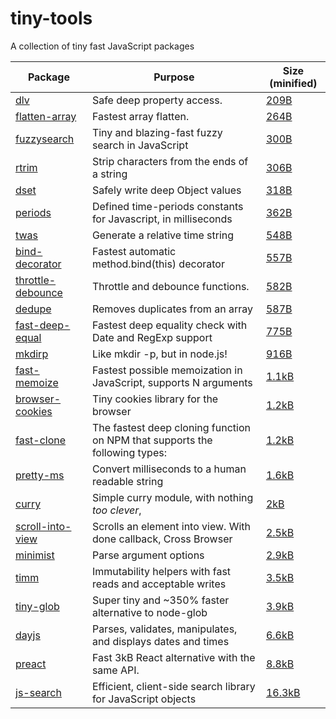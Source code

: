 # tiny-tools

A collection of tiny fast JavaScript packages

| Package                                                           | Purpose                                                                     | Size (minified)                                             |
| ----------------------------------------------------------------- | --------------------------------------------------------------------------- | ----------------------------------------------------------- |
| [dlv](https://github.com/developit/dlv)                           | Safe deep property access.                                                  | [209B](https://bundlephobia.com/result?p=dlv)               |
| [flatten-array](https://github.com/elidoran/flatten-array)        | Fastest array flatten.                                                      | [264B](https://bundlephobia.com/result?p=flatten-array)     |
| [fuzzysearch](https://github.com/bevacqua/fuzzysearch)            | Tiny and blazing-fast fuzzy search in JavaScript                            | [300B](https://bundlephobia.com/result?p=fuzzysearch)       |
| [rtrim](https://github.com/sergejmueller/rtrim)                   | Strip characters from the ends of a string                                  | [306B](https://bundlephobia.com/result?p=rtrim)             |
| [dset](https://github.com/lukeed/dset)                            | Safely write deep Object values                                             | [318B](https://bundlephobia.com/result?p=dset)              |
| [periods](https://github.com/timruffles/periods)                  | Defined time-periods constants for Javascript, in milliseconds              | [362B](https://bundlephobia.com/result?p=periods)           |
| [twas](https://github.com/vutran/twas)                            | Generate a relative time string                                             | [548B](https://bundlephobia.com/result?p=twas)              |
| [bind-decorator](https://github.com/NoHomey/bind-decorator)       | Fastest automatic method.bind(this) decorator                               | [557B](https://bundlephobia.com/result?p=bind-decorator)    |
| [throttle-debounce](https://github.com/niksy/throttle-debounce)   | Throttle and debounce functions.                                            | [582B](https://bundlephobia.com/result?p=throttle-debounce) |
| [dedupe](https://github.com/seriousManual/dedupe)                 | Removes duplicates from an array                                            | [587B](https://bundlephobia.com/result?p=dedupe)            |
| [fast-deep-equal](https://github.com/epoberezkin/fast-deep-equal) | Fastest deep equality check with Date and RegExp support                    | [775B](https://bundlephobia.com/result?p=fast-deep-equal)   |
| [mkdirp](https://github.com/substack/mkdirp)                      | Like mkdir -p, but in node.js!                                              | [916B](https://bundlephobia.com/result?p=mkdirp)            |
| [fast-memoize](https://github.com/leobalter/fast-memoize)         | Fastest possible memoization in JavaScript, supports N arguments            | [1.1kB](https://bundlephobia.com/result?p=fast-memoize)     |
| [browser-cookies](https://github.com/voltace/browser-cookies)     | Tiny cookies library for the browser                                        | [1.2kB](https://bundlephobia.com/result?p=browser-cookies)  |
| [fast-clone](https://www.npmjs.com/package/fast-clone)            | The fastest deep cloning function on NPM that supports the following types: | [1.2kB](https://bundlephobia.com/result?p=fast-clone)       |
| [pretty-ms](https://github.com/sindresorhus/pretty-ms)            | Convert milliseconds to a human readable string                             | [1.6kB](https://bundlephobia.com/result?p=pretty-ms)        |
| [curry](https://github.com/dominictarr/curry)                     | Simple curry module, with nothing _too clever_,                             | [2kB](https://bundlephobia.com/result?p=curry)              |
| [scroll-into-view](https://github.com/KoryNunn/scroll-into-view)  | Scrolls an element into view. With done callback, Cross Browser             | [2.5kB](https://bundlephobia.com/result?p=scroll-into-view) |
| [minimist](https://github.com/substack/minimist)                  | Parse argument options                                                      | [2.9kB](https://bundlephobia.com/result?p=minimist)         |
| [timm](https://github.com/guigrpa/timm)                           | Immutability helpers with fast reads and acceptable writes                  | [3.5kB](https://bundlephobia.com/result?p=timm)             |
| [tiny-glob](https://github.com/terkelg/tiny-glob)                 | Super tiny and ~350% faster alternative to node-glob                        | [3.9kB](https://bundlephobia.com/result?p=tiny-glob)        |
| [dayjs](https://github.com/iamkun/dayjs)                          | Parses, validates, manipulates, and displays dates and times                | [6.6kB](https://bundlephobia.com/result?p=dayjs)            |
| [preact](https://github.com/developit/preact/)                    | Fast 3kB React alternative with the same API.                               | [8.8kB](https://bundlephobia.com/result?p=preact)           |
| [js-search](https://github.com/bvaughn/js-search)                 | Efficient, client-side search library for JavaScript objects                | [16.3kB](https://bundlephobia.com/result?p=js-search)       |

